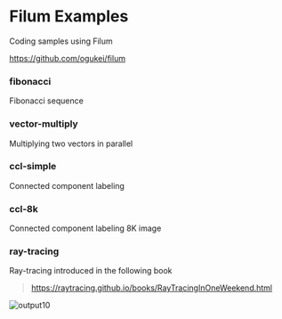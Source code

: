 # Filum Examples

Coding samples using Filum

https://github.com/ogukei/filum

### fibonacci
Fibonacci sequence
### vector-multiply
Multiplying two vectors in parallel
### ccl-simple
Connected component labeling
### ccl-8k
Connected component labeling 8K image
### ray-tracing
Ray-tracing introduced in the following book
> https://raytracing.github.io/books/RayTracingInOneWeekend.html

![output10](https://user-images.githubusercontent.com/25946200/75121526-3f1cd400-56d8-11ea-818c-efb2207bb686.png)
